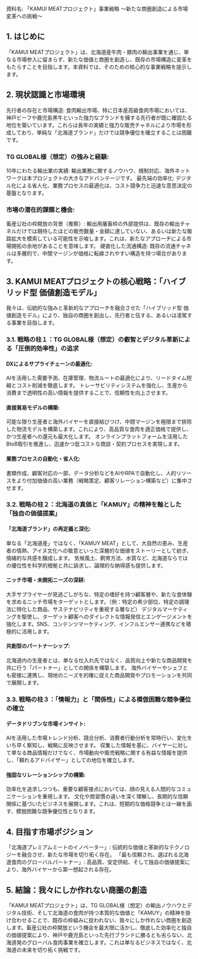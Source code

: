 資料名: 「KAMUI MEATプロジェクト」事業戦略 ～新たな商圏創造による市場変革への挑戦～

## 1. はじめに
「KAMUI MEATプロジェクト」は、北海道産牛肉・豚肉の輸出事業を通じ、単なる市場参入に留まらず、新たな価値と商圏を創造し、既存の市場構造に変革をもたらすことを目指します。本資料では、そのための核心的な事業戦略を提示します。

## 2. 現状認識と市場環境
先行者の存在と市場構造: 食肉輸出市場、特に日本産高級食肉市場においては、神戸ビーフや鹿児島黒牛といった強力なブランドを擁する先行者が既に確固たる地位を築いています。これらは長年の実績と強力な販売チャネルにより市場を形成しており、単純な「北海道ブランド」だけでは競争優位を確立することは困難です。
### TG GLOBAL様（想定）の強みと経験:
10年にわたる輸出業の実績: 輸出業務に関するノウハウ、規制対応、海外ネットワークは本プロジェクトの大きなアドバンテージです。
最先端の効率化: デジタル化による省人化、業務プロセスの最適化は、コスト競争力と迅速な意思決定の基盤となります。

### 市場の潜在的課題と機会:
畜産公社の枠開放の背景（推察）: 輸出用屠畜枠の外部提供は、既存の輸出チャネルだけでは期待したほどの販売数量・金額に達していない、あるいは新たな販路拡大を模索している可能性を示唆します。これは、新たなアプローチによる市場開拓の余地があることを意味します。
硬直化した流通構造: 既存の流通チャネルは多層的で、中間マージンが価格に転嫁されやすい構造を持つ場合があります。

## 3. KAMUI MEATプロジェクトの核心戦略：「ハイブリッド型 価値創造モデル」
我々は、伝統的な強みと革新的なアプローチを融合させた「ハイブリッド型 価値創造モデル」により、独自の商圏を創出し、先行者と伍する、あるいは凌駕する事業を目指します。

### 3.1. 戦略の柱１：TG GLOBAL様（想定）の叡智とデジタル革新による「圧倒的効率性」の追求

#### DXによるサプライチェーンの最適化:
AIを活用した需要予測、在庫管理、物流ルートの最適化により、リードタイム短縮とコスト削減を徹底します。
トレーサビリティシステムを強化し、生産から消費まで透明性の高い情報を提供することで、信頼性を向上させます。

#### 直接貿易モデルの構築:
可能な限り生産者と海外バイヤーを直接結びつけ、中間マージンを極限まで排除した物流モデルを構築します。これにより、高品質な食肉を適正価格で提供し、かつ生産者への還元も最大化します。
オンラインプラットフォームを活用したBtoB取引を推進し、迅速かつ低コストな商談・契約プロセスを実現します。

#### 業務プロセスの自動化・省人化:
書類作成、顧客対応の一部、データ分析などをAIやRPAで自動化し、人的リソースをより付加価値の高い業務（戦略策定、顧客リレーション構築など）に集中させます。

### 3.2. 戦略の柱２：北海道の真価と「KAMUY」の精神を軸とした「独自の価値提案」

#### 「北海道ブランド」の再定義と深化:
単なる「北海道産」ではなく、「KAMUY MEAT」として、大自然の恵み、生産者の情熱、アイヌ文化への敬意といった深層的な価値をストーリーとして紡ぎ、情緒的な共感を醸成します。
気候風土、飼育方法、水質など、北海道ならではの優位性を科学的根拠と共に訴求し、論理的な納得感も提供します。

#### ニッチ市場・未開拓ニーズの深耕:
大手サプライヤーが見過ごしがちな、特定の嗜好を持つ顧客層や、新たな食体験を求めるニッチ市場をターゲットとします。（例：特定の希少部位、特定の調理法に特化した商品、サステナビリティを重視する層など）
デジタルマーケティングを駆使し、ターゲット顧客へのダイレクトな情報発信とエンゲージメントを強化します。SNS、コンテンツマーケティング、インフルエンサー連携などを積極的に活用します。

#### 共創型のパートナーシップ:
北海道内の生産者とは、単なる仕入れ先ではなく、品質向上や新たな商品開発を共に行う「パートナー」としての関係を構築します。
海外バイヤーやシェフとも密接に連携し、現地のニーズを的確に捉えた商品開発やプロモーションを共同で展開します。

### 3.3. 戦略の柱３：「情報力」と「関係性」による模倣困難な競争優位の確立

#### データドリブンな市場インサイト:
AIを活用した市場トレンド分析、競合分析、消費者行動分析を常時行い、変化をいち早く察知し、戦略に反映させます。
収集した情報を基に、バイヤーに対して単なる商品情報だけでなく、市場動向や販売戦略に関する有益な情報を提供し、「頼れるアドバイザー」としての地位を確立します。

#### 強固なリレーションシップの構築:
効率化を追求しつつも、重要な顧客接点においては、顔の見える人間的なコミュニケーションを重視します。
文化や商習慣の違いを深く理解し、長期的な信頼関係に基づいたビジネスを展開します。これは、短期的な価格競争とは一線を画す、模倣困難な競争優位性となります。

## 4. 目指す市場ポジション
「北海道プレミアムミートのイノベーター」: 伝統的な価値と革新的なテクノロジーを融合させ、新たな市場を切り拓く存在。
「最も信頼され、選ばれる北海道食肉のグローバルパートナー」: 高品質、安定供給、そして独自の価値提案により、海外バイヤーから第一想起される存在。

## 5. 結論：我々にしか作れない商圏の創造
「KAMUI MEATプロジェクト」は、TG GLOBAL様（想定）の輸出ノウハウとデジタル技術、そして北海道の食肉が持つ本質的な価値と「KAMUY」の精神を掛け合わせることで、既存の枠組みに捉われない、我々にしか作れない商圏を創造します。畜産公社の枠開放という機会を最大限に活かし、徹底した効率化と独自の価値提案により、神戸や鹿児島といった先行ブランドに勝るとも劣らない、北海道発のグローバル食肉事業を確立します。これは単なるビジネスではなく、北海道の未来を切り拓く挑戦です。